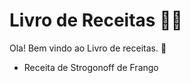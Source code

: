 # Livro de Receitas :woman_cook:

Ola! Bem vindo ao Livro de receitas. :wave:

- Receita de Strogonoff de Frango 
